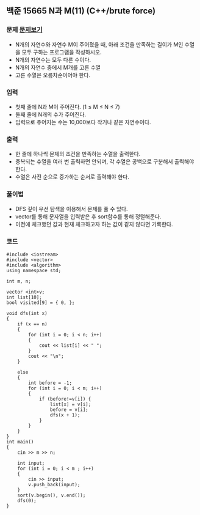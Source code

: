 ## 백준 15665 N과 M(11) (C++/brute force)

### 문제 [문제보기](https://www.acmicpc.net/problem/15665)
 - N개의 자연수와 자연수 M이 주어졌을 때, 아래 조건을 만족하는 길이가 M인 수열을 모두 구하는 프로그램을 작성하시오. 
 - N개의 자연수는 모두 다른 수이다.
 - N개의 자연수 중에서 M개를 고른 수열
 - 고른 수열은 오름차순이어야 한다.

### 입력
 - 첫째 줄에 N과 M이 주어진다. (1 ≤ M ≤ N ≤ 7)
 - 둘째 줄에 N개의 수가 주어진다. 
 - 입력으로 주어지는 수는 10,000보다 작거나 같은 자연수이다.
 
### 출력
 - 한 줄에 하나씩 문제의 조건을 만족하는 수열을 출력한다. 
 - 중복되는 수열을 여러 번 출력하면 안되며, 각 수열은 공백으로 구분해서 출력해야 한다.
 - 수열은 사전 순으로 증가하는 순서로 출력해야 한다.

### 풀이법
 - DFS 깊이 우선 탐색을 이용해서 문제를 풀 수 있다. 
 - vector를 통해 문자열을 입력받은 후 sort함수를 통해 정렬해준다. 
 - 이전에 체크했던 값과 현재 체크하고자 하는 값이 같지 않다면 기록한다.


### 코드
```
#include <iostream>
#include <vector>
#include <algorithm>
using namespace std;

int m, n;

vector <int>v;
int list[10];
bool visited[9] = { 0, };

void dfs(int x)
{
	if (x == n)
	{
		for (int i = 0; i < n; i++)
		{
			cout << list[i] << " ";
		}
		cout << "\n";
	}

	else
	{
		int before = -1;
		for (int i = 0; i < m; i++)
		{
			if (before!=v[i]) {
				list[x] = v[i];
				before = v[i];
				dfs(x + 1);
			}
		}
	}
}
int main()
{
	cin >> m >> n;

	int input;
	for (int i = 0; i < m ; i++)
	{
		cin >> input;
		v.push_back(input);
	}
	sort(v.begin(), v.end());
	dfs(0);
}
```
